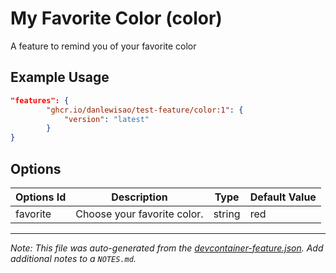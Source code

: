 
# My Favorite Color (color)

A feature to remind you of your favorite color

## Example Usage

```json
"features": {
        "ghcr.io/danlewisao/test-feature/color:1": {
            "version": "latest"
        }
}
```

## Options

| Options Id | Description | Type | Default Value |
|-----|-----|-----|-----|
| favorite | Choose your favorite color. | string | red |



---

_Note: This file was auto-generated from the [devcontainer-feature.json](https://github.com/danlewisao/test-feature/blob/main/src/color/devcontainer-feature.json).  Add additional notes to a `NOTES.md`._
